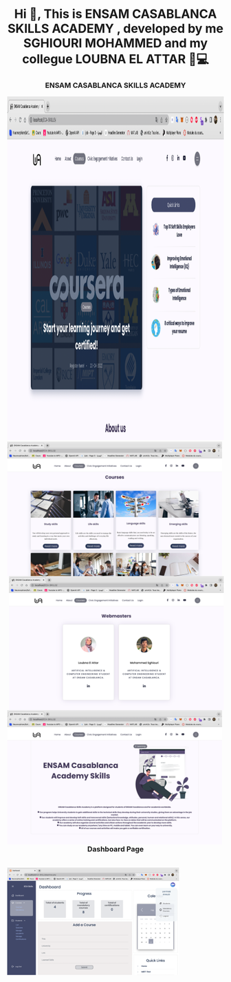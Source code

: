 <h1 align="center">Hi 👋, This is ENSAM CASABLANCA SKILLS ACADEMY , developed by me SGHIOURI MOHAMMED and my collegue LOUBNA EL ATTAR 🏼‍💻</h1>
<h3 align="center">ENSAM CASABLANCA SKILLS ACADEMY</h3>

<img width="1000px" height="800px" alt="Coding" src="https://github.com/sghiouri-mohammed/ECA-SKILLS-ENSAM-php/blob/master/ECA%20screens/index.png">
<br>
<img align="left" alt="Coding" width="500" src="https://github.com/sghiouri-mohammed/ECA-SKILLS-ENSAM-php/blob/master/ECA%20screens/courses%20all.png">
<img align="right" alt="Coding" width="500" src="https://github.com/sghiouri-mohammed/ECA-SKILLS-ENSAM-php/blob/master/ECA%20screens/webmasters.png">
<br>
<img align="left" alt="Coding" width="500" src="https://github.com/sghiouri-mohammed/ECA-SKILLS-ENSAM-php/blob/master/ECA%20screens/index2.png">

<br>
<h3 align="center">Dashboard Page</h3>
<br>
<img align="left" alt="Coding" width="400" src="https://github.com/sghiouri-mohammed/ECA-SKILLS-ENSAM-php/blob/master/ECA%20screens/Capture%20d%E2%80%99e%CC%81cran%202023-02-28%20a%CC%80%2010.07.03.png">


